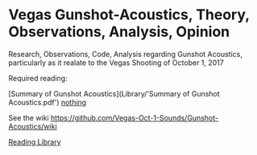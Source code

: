 # Vegas Gunshot-Acoustics, Theory, Observations, Analysis, Opinion
Research, Observations, Code, Analysis regarding Gunshot Acoustics, particularly as it realate to the Vegas Shooting of October 1, 2017

Required reading: 

[Summary of Gunshot Acoustics](Library/'Summary of Gunshot Acoustics.pdf')
[nothing](Library/nothing)

See the wiki https://github.com/Vegas-Oct-1-Sounds/Gunshot-Acoustics/wiki

[Reading Library](Library)
